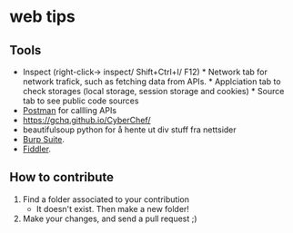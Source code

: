 # web tips

## Tools
* Inspect (right-click-> inspect/ Shift+Ctrl+I/ F12)
      * Network tab for network trafick, such as fetching 
      data from APIs.
      * Applciation tab to check storages (local storage, 
      session storage and cookies)
      * Source tab to see public code sources
* [Postman](https://www.getpostman.com/) for callling APIs
* https://gchq.github.io/CyberChef/ 
* beautifulsoup python for å hente ut div stuff fra nettsider
* [Burp Suite](https://portswigger.net/burp).
* [Fiddler](https://www.telerik.com/fiddler).

## How to contribute
1. Find a folder associated to your contribution
    * It doesn't exist. Then make a new folder!
2. Make your changes, and send a pull request ;) 
